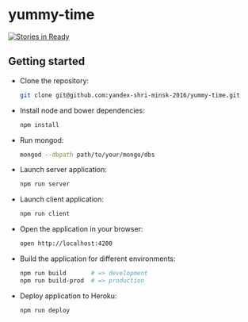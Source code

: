 # yummy-time

[![Stories in Ready](https://badge.waffle.io/octocrux/yummy-time.svg?label=ready&title=Ready)](http://waffle.io/octocrux/yummy-time)

## Getting started

- Clone the repository:

  ```sh
  git clone git@github.com:yandex-shri-minsk-2016/yummy-time.git
  ```

- Install node and bower dependencies:

  ```sh
  npm install
  ```

- Run mongod:

  ```sh
  mongod --dbpath path/to/your/mongo/dbs
  ```

- Launch server application:

  ```sh
  npm run server
  ```

- Launch client application:

  ```sh
  npm run client
  ```

- Open the application in your browser:

  ```sh
  open http://localhost:4200
  ```

- Build the application for different environments:

  ```sh
  npm run build       # => development
  npm run build-prod  # => production
  ```

- Deploy application to Heroku:

  ```sh
  npm run deploy
  ```
